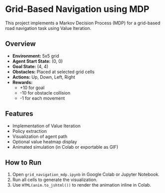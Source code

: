 # Grid-Based Navigation using MDP

This project implements a Markov Decision Process (MDP) for a grid-based road navigation task using Value Iteration.

## Overview

- **Environment:** 5x5 grid
- **Agent Start State:** (0, 0)
- **Goal State:** (4, 4)
- **Obstacles:** Placed at selected grid cells
- **Actions:** Up, Down, Left, Right
- **Rewards:**
  - +10 for goal
  - -10 for obstacle collision
  - -1 for each movement

## Features

- Implementation of Value Iteration
- Policy extraction
- Visualization of agent path
- Optional value heatmap display
- Animated simulation (in Colab or exportable as GIF)

## How to Run

1. Open `grid_navigation_mdp.ipynb` in Google Colab or Jupyter Notebook.
2. Run all cells to generate the visualization.
3. Use `HTML(anim.to_jshtml())` to render the animation inline in Colab.


